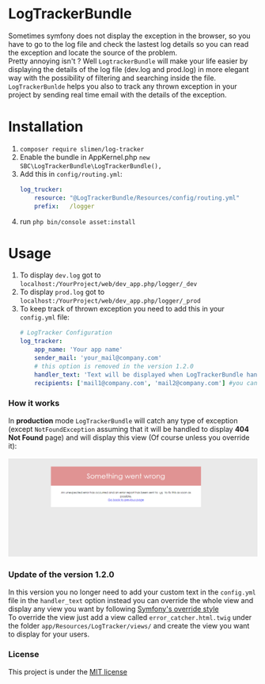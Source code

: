 # LogTrackerBundle

Sometimes symfony does not display the exception in the browser, so you have to go to the log file and check the lastest log details so you can read the exception and locate the source of the problem.<br>
Pretty annoying isn't ? Well `LogtrackerBundle` will make your life easier by displaying the details of the log file (dev.log and prod.log) in more elegant way with the possibility of filtering and searching inside the file.<br>
`LogTrackerBunlde` helps you also to track any thrown exception in your project by sending real time email with the details of the exception.

# Installation

1. `composer require slimen/log-tracker`<br>
2. Enable the bundle in AppKernel.php `new SBC\LogTrackerBundle\LogTrackerBundle(),`<br>
3. Add this in `config/routing.yml`:<br>
    ```yaml
    log_trucker:
        resource: "@LogTrackerBundle/Resources/config/routing.yml"
        prefix:   /logger
    ```
4. run `php bin/console asset:install`

# Usage
1. To display `dev.log` got to `localhost:/YourProject/web/dev_app.php/logger/_dev`
2. To display `prod.log` got to `localhost:/YourProject/web/dev_app.php/logger/_prod`
3. To keep track of thrown exception you need to add this in your `config.yml` file:<br>
    ```yaml
    # LogTracker Configuration
    log_tracker:
        app_name: 'Your app name'
        sender_mail: 'your_mail@company.com'
        # this option is removed in the version 1.2.0
        handler_text: 'Text will be displayed when LogTrackerBundle handle the error'
        recipients: ['mail1@company.com', 'mail2@company.com'] #you can add as much as you want of addresses
    ```
### How it works
In **production** mode `LogTrackerBundle` will catch any type of exception (except `NotFoundException` assuming that it will be handled to display **404 Not Found** page)
and will display this view (Of course unless you override it):<br><br>
![Default error catcher view](Resources/docs/images/error_catcher.png)

### Update of the version 1.2.0
In this version you no longer need to add your custom text in the `config.yml` file
in the `handler_text` option instead you can override the whole view and display any
view you want by following [Symfony's override style](https://symfony.com/doc/3.4/templating/overriding.html)<br>
To override the view just add a view called `error_catcher.html.twig` under the folder
`app/Resources/LogTracker/views/` and create the view you want to display for your users.

### License
This project is under the [MIT license](LICENSE)
